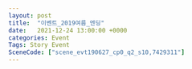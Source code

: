 ```yaml
---
layout: post
title:  "이벤트_2019여름_엔딩"
date:   2021-12-24 13:00:00 +0000
categories: Event
Tags: Story Event
SceneCode: ["scene_evt190627_cp0_q2_s10,7429311"]
---
```

